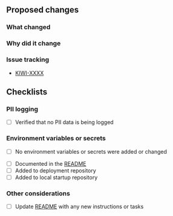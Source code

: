 <!-- Provide a general summary of your changes in the Title above -->
<!-- Include the Jira ticket number in square brackets as prefix, eg `[KIWI-XXXX] PR Title` -->

## Proposed changes

### What changed

<!-- Describe the changes in detail - the "what"-->

### Why did it change

<!-- Describe the reason these changes were made - the "why" -->

### Issue tracking
<!-- List any related Jira tickets or GitHub issues -->
<!-- List any related ADRs or RFCs -->
<!-- Delete/copy as appropriate -->

- [KIWI-XXXX](https://govukverify.atlassian.net/browse/KIWI-XXXX)

## Checklists

### PII logging

- [ ] Verified that no PII data is being logged

### Environment variables or secrets

<!-- Delete if changes DO include new environment variables or secrets -->
- [ ] No environment variables or secrets were added or changed

<!-- Delete if changes DO NOT include new environment variables or secrets -->
- [ ] Documented in the [README](./blob/main/README.md)
- [ ] Added to deployment repository
- [ ] Added to local startup repository

### Other considerations

- [ ] Update [README](./blob/main/README.md) with any new instructions or tasks
